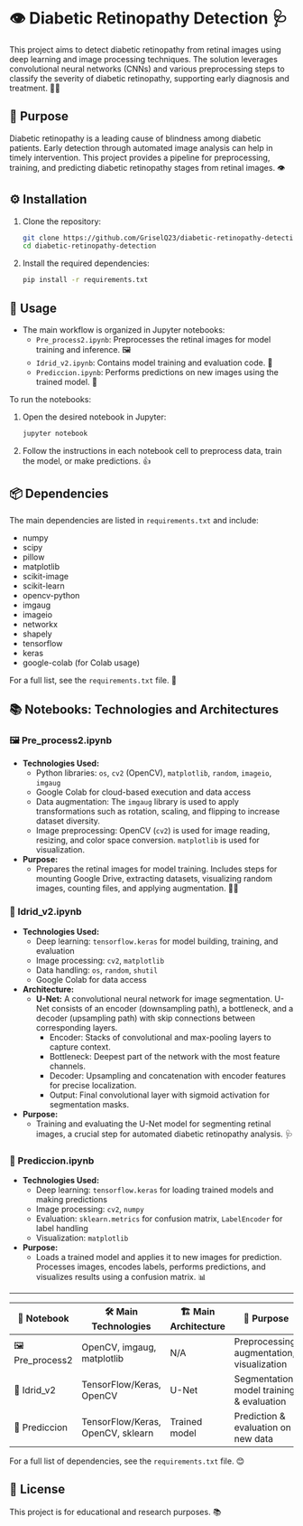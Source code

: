 # 👁️ Diabetic Retinopathy Detection 🩺

This project aims to detect diabetic retinopathy from retinal images using deep learning and image processing techniques. The solution leverages convolutional neural networks (CNNs) and various preprocessing steps to classify the severity of diabetic retinopathy, supporting early diagnosis and treatment. 🧑‍⚕️

## 🎯 Purpose
Diabetic retinopathy is a leading cause of blindness among diabetic patients. Early detection through automated image analysis can help in timely intervention. This project provides a pipeline for preprocessing, training, and predicting diabetic retinopathy stages from retinal images. 👁️

## ⚙️ Installation
1. Clone the repository:
	```bash
	git clone https://github.com/GriselQ23/diabetic-retinopathy-detection.git
	cd diabetic-retinopathy-detection
	```
2. Install the required dependencies:
	```bash
	pip install -r requirements.txt
	```

## 🚀 Usage
- The main workflow is organized in Jupyter notebooks:
	- `Pre_process2.ipynb`: Preprocesses the retinal images for model training and inference. 🖼️
	- `Idrid_v2.ipynb`: Contains model training and evaluation code. 🧠
	- `Prediccion.ipynb`: Performs predictions on new images using the trained model. 🔮

To run the notebooks:
1. Open the desired notebook in Jupyter:
	 ```bash
	 jupyter notebook
	 ```
2. Follow the instructions in each notebook cell to preprocess data, train the model, or make predictions. 👍

## 📦 Dependencies
The main dependencies are listed in `requirements.txt` and include:
- numpy
- scipy
- pillow
- matplotlib
- scikit-image
- scikit-learn
- opencv-python
- imgaug
- imageio
- networkx
- shapely
- tensorflow
- keras
- google-colab (for Colab usage)

For a full list, see the `requirements.txt` file. 📄

## 📚 Notebooks: Technologies and Architectures

### 🖼️ Pre_process2.ipynb
- **Technologies Used:**
	- Python libraries: `os`, `cv2` (OpenCV), `matplotlib`, `random`, `imageio`, `imgaug`
	- Google Colab for cloud-based execution and data access
	- Data augmentation: The `imgaug` library is used to apply transformations such as rotation, scaling, and flipping to increase dataset diversity.
	- Image preprocessing: OpenCV (`cv2`) is used for image reading, resizing, and color space conversion. `matplotlib` is used for visualization.
- **Purpose:**
	- Prepares the retinal images for model training. Includes steps for mounting Google Drive, extracting datasets, visualizing random images, counting files, and applying augmentation. 🧑‍💻

### 🧠 Idrid_v2.ipynb
- **Technologies Used:**
	- Deep learning: `tensorflow.keras` for model building, training, and evaluation
	- Image processing: `cv2`, `matplotlib`
	- Data handling: `os`, `random`, `shutil`
	- Google Colab for data access
- **Architecture:**
	- **U-Net:** A convolutional neural network for image segmentation. U-Net consists of an encoder (downsampling path), a bottleneck, and a decoder (upsampling path) with skip connections between corresponding layers.
		- Encoder: Stacks of convolutional and max-pooling layers to capture context.
		- Bottleneck: Deepest part of the network with the most feature channels.
		- Decoder: Upsampling and concatenation with encoder features for precise localization.
		- Output: Final convolutional layer with sigmoid activation for segmentation masks.
- **Purpose:**
	- Training and evaluating the U-Net model for segmenting retinal images, a crucial step for automated diabetic retinopathy analysis. 🩺

### 🔮 Prediccion.ipynb
- **Technologies Used:**
	- Deep learning: `tensorflow.keras` for loading trained models and making predictions
	- Image processing: `cv2`, `numpy`
	- Evaluation: `sklearn.metrics` for confusion matrix, `LabelEncoder` for label handling
	- Visualization: `matplotlib`
- **Purpose:**
	- Loads a trained model and applies it to new images for prediction. Processes images, encodes labels, performs predictions, and visualizes results using a confusion matrix. 📊

---

| 📒 Notebook         | 🛠️ Main Technologies                | 🏗️ Main Architecture | 🎯 Purpose                                    |
|---------------------|----------------------------------|-------------------|---------------------------------------------|
| 🖼️ Pre_process2     | OpenCV, imgaug, matplotlib       | N/A               | Preprocessing, augmentation, visualization  |
| 🧠 Idrid_v2         | TensorFlow/Keras, OpenCV         | U-Net             | Segmentation model training & evaluation    |
| 🔮 Prediccion       | TensorFlow/Keras, OpenCV, sklearn| Trained model     | Prediction & evaluation on new data         |

For a full list of dependencies, see the `requirements.txt` file. 😊

## 📝 License
This project is for educational and research purposes. 📚
